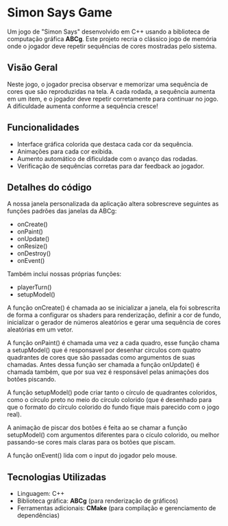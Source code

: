 # Simon Says Game

Um jogo de "Simon Says" desenvolvido em C++ usando a biblioteca de computação gráfica **ABCg**. Este projeto recria o clássico jogo de memória onde o jogador deve repetir sequências de cores mostradas pelo sistema.

## Visão Geral

Neste jogo, o jogador precisa observar e memorizar uma sequência de cores que são reproduzidas na tela. A cada rodada, a sequência aumenta em um item, e o jogador deve repetir corretamente para continuar no jogo. A dificuldade aumenta conforme a sequência cresce!

## Funcionalidades

- Interface gráfica colorida que destaca cada cor da sequência.
- Animações para cada cor exibida.
- Aumento automático de dificuldade com o avanço das rodadas.
- Verificação de sequências corretas para dar feedback ao jogador.

## Detalhes do código

A nossa janela personalizada da aplicação altera sobrescreve seguintes as funções padrões das janelas da ABCg:

- onCreate()
- onPaint()
- onUpdate()
- onResize()
- onDestroy()
- onEvent()

Também inclui nossas próprias funções:

- playerTurn()
- setupModel()

A função onCreate() é chamada ao se inicializar a janela, ela foi sobrescrita de forma a configurar os shaders para renderização, definir a cor de fundo, inicializar o gerador de números aleatórios e gerar uma sequência de cores aleatórias em um vetor.

A função onPaint() é chamada uma vez a cada quadro, esse função chama a setupModel() que é responsavel por desenhar circulos com quatro quadrantes de cores que são passadas como argumentos de suas chamadas. Antes dessa função ser chamada a função onUpdate() é chamada também, que por sua vez é responsável pelas animações dos botões piscando.

A função setupModel() pode criar tanto o círculo de quadrantes coloridos, como o círculo preto no meio do círculo colorido (que é desenhado para que o formato do círculo colorido do fundo fique mais parecido com o jogo real).

A animação de piscar dos botões é feita ao se chamar a função setupModel() com argumentos diferentes para o cículo colorido, ou melhor passando-se cores mais claras para os botões que piscam.

A função onEvent() lida com o input do jogador pelo mouse.

## Tecnologias Utilizadas

- Linguagem: C++
- Biblioteca gráfica: **ABCg** (para renderização de gráficos)
- Ferramentas adicionais: **CMake** (para compilação e gerenciamento de dependências)

